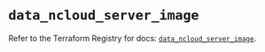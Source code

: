 # `data_ncloud_server_image`

Refer to the Terraform Registry for docs: [`data_ncloud_server_image`](https://registry.terraform.io/providers/navercloudplatform/ncloud/4.0.4/docs/data-sources/server_image).
